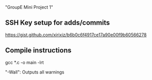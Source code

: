 "GroupE Mini Project 1"

## SSH Key setup for adds/commits
https://gist.github.com/xirixiz/b6b0c6f4917ce17a90e00f9b60566278

## Compile instructions

gcc *.c -o main -lrt

"-Wall": Outputs all warnings
